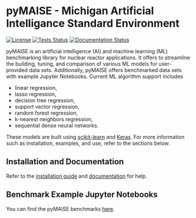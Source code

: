# pyMAISE - Michigan Artificial Intelligance Standard Environment

[![License](https://img.shields.io/badge/License-Apache_2.0-blue.svg)](https://opensource.org/licenses/Apache-2.0)
[![Tests Status](https://github.com/myerspat/pyMAISE/actions/workflows/test.yml/badge.svg)](https://github.com/myerspat/pyMAISE/actions/workflows)
[![Documentation Status](https://readthedocs.org/projects/pymaise/badge/?version=latest)](https://pymaise.readthedocs.io/en/latest/?badge=latest)

pyMAISE is an artificial intelligence (AI) and machine learning (ML) benchmarking library for nuclear reactor applications. It offers to streamline the building, tuning, and comparison of various ML models for user-provided data sets. Additionally, pyMAISE offers benchmarked data sets with example Jupyter Notebooks. Current ML algorithm support includes

- linear regression,
- lasso regression,
- decision tree regression,
- support vector regression,
- random forest regression,
- k-nearest neighbors regression,
- sequential dense neural networks.

These models are built using [scikit-learn](https://scikit-learn.org/stable/index.html) and [Keras](https://keras.io). For more information such as installation, examples, and use, refer to the sections below.

## Installation and Documentation

Refer to the [installation guide](https://pymaise.readthedocs.io/en/latest/installation.html) and [documentation](https://pymaise.readthedocs.io/en/latest/index.html) for help.

## Benchmark Example Jupyter Notebooks

You can find the pyMAISE benchmarks [here](https://pymaise.readthedocs.io/en/latest/examples/index.html).
